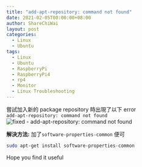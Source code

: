 ```yaml
---
title: "add-apt-repository: command not found"
date: 2021-02-05T00:00:00+08:00
author: ShareChiWai
layout: post
categories:
  - Linux
  - Ubuntu
tags:
  - Linux
  - Ubuntu
  - RaspberryPi
  - RaspberryPi4
  - rp4
  - Monitor
  - Linux Troubleshooting
---
```


嘗試加入新的 package repository 時出現了以下 error  
`add-apt-repository: command not found`  
![fixed - add-apt-repository: command not found](/media/2021/add-apt-repository.png "fixed - add-apt-repository: command not found")

**解決方法:**
加了`software-properties-common` 便可

```bash
sudo apt-get install software-properties-common
```

Hope you find it useful
